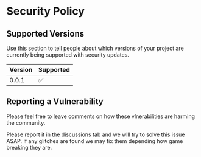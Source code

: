 # Security Policy

## Supported Versions

Use this section to tell people about which versions of your project are
currently being supported with security updates.

| Version | Supported          |
| ------- | ------------------ |
| 0.0.1   | :white_check_mark: |

## Reporting a Vulnerability

Please feel free to leave comments on how these vlnerabilities are harming the community.

Please report it in the discussions tab and we will try to solve this issue ASAP.
If any glitches are found we may fix them depending how game breaking they are.
